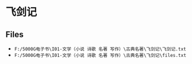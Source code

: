 # 飞剑记

## Files

- `F:/5000G电子书\I01-文学（小说 诗歌 名著 写作）\古典名著\飞剑记\飞剑记.txt`
- `F:/5000G电子书\I01-文学（小说 诗歌 名著 写作）\古典名著\飞剑记\files.txt`
